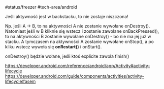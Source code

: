#status/freezer 
#tech-area/android 

Jeśli aktywność jest w backstacku, to nie zostaje niszczona!

Np. jeśli A -> B, to na aktywności A nie zostanie wywołane onDestroy(). Natomiast jeśli w B kliknie się wstecz i zostanie zawołane onBackPressed(), to na aktywności B zostanie wywołane onDestroy() - bo nie ma jej już w stacku.
A tymczasem na aktywności A zostanie wywołane onStop(), a po kliku wstecz wywoła się **onRestart()** i onStart().


onDestroy() będzie wołane, jeśli ktoś explicite zawoła finish()


https://developer.android.com/reference/android/app/Activity#activity-lifecycle
https://developer.android.com/guide/components/activities/activity-lifecycle#asem